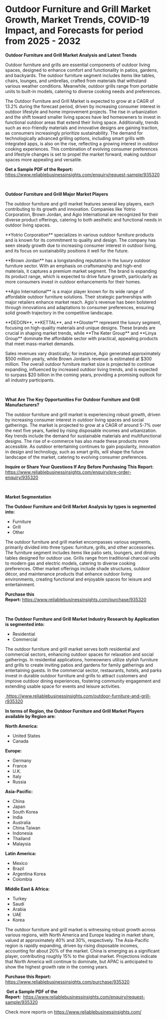 <p><h1>Outdoor Furniture and Grill Market Growth, Market Trends, COVID-19 Impact, and Forecasts for period from 2025 - 2032</h1></p><p><strong>Outdoor Furniture and Grill Market Analysis and Latest Trends</strong></p>
<p><p>Outdoor furniture and grills are essential components of outdoor living spaces, designed to enhance comfort and functionality in patios, gardens, and backyards. The outdoor furniture segment includes items like tables, chairs, lounges, and umbrellas, crafted from materials that withstand various weather conditions. Meanwhile, outdoor grills range from portable units to built-in models, catering to diverse cooking needs and preferences.</p><p>The Outdoor Furniture and Grill Market is expected to grow at a CAGR of 13.2% during the forecast period, driven by increasing consumer interest in outdoor lifestyle and home improvement projects. The rise in urbanization and the shift toward smaller living spaces have led homeowners to invest in functional outdoor areas that extend their living space. Additionally, trends such as eco-friendly materials and innovative designs are gaining traction, as consumers increasingly prioritize sustainability. The demand for technologically advanced grilling options, including smart grills with integrated apps, is also on the rise, reflecting a growing interest in outdoor cooking experiences. This combination of evolving consumer preferences and lifestyle changes is set to propel the market forward, making outdoor spaces more appealing and versatile.</p></p>
<p><strong>Get a Sample PDF of the Report:&nbsp;</strong> <a href="https://www.reliablebusinessinsights.com/enquiry/request-sample/935320?utm_campaign=2296&utm_medium=2&utm_source=Github&utm_content=ia&utm_term=07032025&utm_id=outdoor-furniture-and-grill">https://www.reliablebusinessinsights.com/enquiry/request-sample/935320</a></p>
<p>&nbsp;</p>
<p><strong>Outdoor Furniture and Grill Major Market Players</strong></p>
<p><p>The outdoor furniture and grill market features several key players, each contributing to its growth and innovation. Companies like Yotrio Corporation, Brown Jordan, and Agio International are recognized for their diverse product offerings, catering to both aesthetic and functional needs in outdoor living spaces.</p><p>**Yotrio Corporation** specializes in various outdoor furniture products and is known for its commitment to quality and design. The company has seen steady growth due to increasing consumer interest in outdoor living, and its focus on sustainability positions it well for the future.</p><p>**Brown Jordan** has a longstanding reputation in the luxury outdoor furniture sector. With an emphasis on craftsmanship and high-end materials, it captures a premium market segment. The brand is expanding its product range, which is expected to drive future growth, particularly as more consumers invest in outdoor enhancements for their homes.</p><p>**Agio International** is a major player known for its wide range of affordable outdoor furniture solutions. Their strategic partnerships with major retailers enhance market reach. Agio's revenue has been bolstered through innovations and adaptations to consumer preferences, ensuring solid growth trajectory in the competitive landscape.</p><p>**DEDON**, **KETTAL**, and **Gloster** represent the luxury segment, focusing on high-quality materials and unique designs. These brands are crucial in shaping market trends, while **The Keter Group** and **Linya Group** dominate the affordable sector with practical, appealing products that meet mass-market demands.</p><p>Sales revenues vary drastically; for instance, Agio generated approximately $500 million yearly, while Brown Jordan’s revenue is estimated at $300 million. The overall outdoor furniture market size is projected to continue expanding, influenced by increased outdoor living trends, and is expected to surpass $20 billion in the coming years, providing a promising outlook for all industry participants.</p></p>
<p>&nbsp;</p>
<p><strong>What Are The Key Opportunities For Outdoor Furniture and Grill Manufacturers?</strong></p>
<p><p>The outdoor furniture and grill market is experiencing robust growth, driven by increasing consumer interest in outdoor living spaces and social gatherings. The market is projected to grow at a CAGR of around 5-7% over the next five years, fueled by rising disposable incomes and urbanization. Key trends include the demand for sustainable materials and multifunctional designs. The rise of e-commerce has also made these products more accessible. As outdoor entertaining continues to gain popularity, innovation in design and technology, such as smart grills, will shape the future landscape of the market, catering to evolving consumer preferences.</p></p>
<p><strong>Inquire or Share Your Questions If Any Before Purchasing This Report:</strong> <a href="https://www.reliablebusinessinsights.com/enquiry/pre-order-enquiry/935320?utm_campaign=2296&utm_medium=2&utm_source=Github&utm_content=ia&utm_term=07032025&utm_id=outdoor-furniture-and-grill">https://www.reliablebusinessinsights.com/enquiry/pre-order-enquiry/935320</a></p>
<p>&nbsp;</p>
<p><strong>Market Segmentation</strong></p>
<p><strong>The Outdoor Furniture and Grill Market Analysis by types is segmented into:</strong></p>
<p><ul><li>Furniture</li><li>Grill</li><li>Other</li></ul></p>
<p><p>The outdoor furniture and grill market encompasses various segments, primarily divided into three types: furniture, grills, and other accessories. The furniture segment includes items like patio sets, loungers, and dining tables designed for outdoor use. Grills range from traditional charcoal units to modern gas and electric models, catering to diverse cooking preferences. Other market offerings include shade structures, outdoor décor, and maintenance products that enhance outdoor living environments, creating functional and enjoyable spaces for leisure and entertainment.</p></p>
<p><strong>Purchase this Report:&nbsp;</strong><a href="https://www.reliablebusinessinsights.com/purchase/935320?utm_campaign=2296&utm_medium=2&utm_source=Github&utm_content=ia&utm_term=07032025&utm_id=outdoor-furniture-and-grill">https://www.reliablebusinessinsights.com/purchase/935320</a></p>
<p>&nbsp;</p>
<p><strong>The Outdoor Furniture and Grill Market Industry Research by Application is segmented into:</strong></p>
<p><ul><li>Residential</li><li>Commercial</li></ul></p>
<p><p>The outdoor furniture and grill market serves both residential and commercial sectors, enhancing outdoor spaces for relaxation and social gatherings. In residential applications, homeowners utilize stylish furniture and grills to create inviting patios and gardens for family gatherings and entertaining guests. In the commercial sector, restaurants, hotels, and parks invest in durable outdoor furniture and grills to attract customers and improve outdoor dining experiences, fostering community engagement and extending usable space for events and leisure activities.</p></p>
<p><a href="https://www.reliablebusinessinsights.com/outdoor-furniture-and-grill-r935320?utm_campaign=2296&utm_medium=2&utm_source=Github&utm_content=ia&utm_term=07032025&utm_id=outdoor-furniture-and-grill">&nbsp;https://www.reliablebusinessinsights.com/outdoor-furniture-and-grill-r935320</a></p>
<p><strong>In terms of Region, the Outdoor Furniture and Grill Market Players available by Region are:</strong></p>
<p>
    <p> <strong> North America: </strong>
        <ul>
            <li>United States</li>
            <li>Canada</li>
        </ul>
        </p> 
    <p> <strong> Europe: </strong>
        <ul>
            <li>Germany</li>
            <li>France</li>
            <li>U.K.</li>
            <li>Italy</li>
            <li>Russia</li>
        </ul>
        </p> 
    <p> <strong> Asia-Pacific: </strong>
        <ul>
            <li>China</li>
            <li>Japan</li>
            <li>South Korea</li>
            <li>India</li>
            <li>Australia</li>
            <li>China Taiwan</li>
            <li>Indonesia</li>
            <li>Thailand</li>
            <li>Malaysia</li>
        </ul>
        </p> 
    <p> <strong> Latin America: </strong>
        <ul>
            <li>Mexico</li>
            <li>Brazil</li>
            <li>Argentina Korea</li>
            <li>Colombia</li>
        </ul>
        </p> 
    <p> <strong> Middle East & Africa: </strong>
        <ul>
            <li>Turkey</li>
            <li>Saudi</li>
            <li>Arabia</li>
            <li>UAE</li>
            <li>Korea</li>
        </ul>
    </p>
    </p>
<p><p>The outdoor furniture and grill market is witnessing robust growth across various regions, with North America and Europe leading in market share, valued at approximately 40% and 30%, respectively. The Asia-Pacific region is rapidly expanding, driven by rising disposable incomes, accounting for about 20% of the market. China is emerging as a significant player, contributing roughly 15% to the global market. Projections indicate that North America will continue to dominate, but APAC is anticipated to show the highest growth rate in the coming years.</p></p>
<p><strong>Purchase this Report: </strong><a href="https://www.reliablebusinessinsights.com/purchase/935320?utm_campaign=2296&utm_medium=2&utm_source=Github&utm_content=ia&utm_term=07032025&utm_id=outdoor-furniture-and-grill">https://www.reliablebusinessinsights.com/purchase/935320</a></p>
<p>&nbsp;<strong>Get a Sample PDF of the Report:&nbsp;&nbsp;</strong><a href="https://www.reliablebusinessinsights.com/enquiry/request-sample/935320?utm_campaign=2296&utm_medium=2&utm_source=Github&utm_content=ia&utm_term=07032025&utm_id=outdoor-furniture-and-grill">https://www.reliablebusinessinsights.com/enquiry/request-sample/935320</a></p>
<p><strong></strong></p>
<p>Check more reports on <a href="https://www.reliablebusinessinsights.com/?utm_campaign=2296&utm_medium=2&utm_source=Github&utm_content=ia&utm_term=07032025&utm_id=outdoor-furniture-and-grill">https://www.reliablebusinessinsights.com/</a></p>